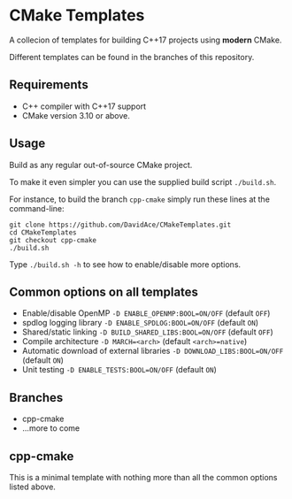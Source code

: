 # CMake Templates
A collecion of templates for building C++17 projects  using **modern** CMake. 

Different templates can be found in the branches of this repository.

## Requirements
- C++ compiler with C++17 support
- CMake version 3.10 or above.

## Usage
Build as any regular out-of-source CMake project.

To make it even simpler you can use the supplied build script `./build.sh`.

For instance, to build the branch `cpp-cmake` simply run these lines at the command-line:

    git clone https://github.com/DavidAce/CMakeTemplates.git
    cd CMakeTemplates
    git checkout cpp-cmake
    ./build.sh

Type `./build.sh -h` to see how to enable/disable more options.


## Common options on all templates
- Enable/disable OpenMP `-D ENABLE_OPENMP:BOOL=ON/OFF`     (default `OFF`)
- spdlog logging library `-D ENABLE_SPDLOG:BOOL=ON/OFF`    (default `ON`)
- Shared/static linking `-D BUILD_SHARED_LIBS:BOOL=ON/OFF` (default `OFF`)
- Compile architecture `-D MARCH=<arch>`  (default `<arch>=native`)
- Automatic download of external libraries `-D DOWNLOAD_LIBS:BOOL=ON/OFF` (default `ON`)
- Unit testing `-D ENABLE_TESTS:BOOL=ON/OFF` (default `ON`)

## Branches
- cpp-cmake
- ...more to come


## cpp-cmake
This is a minimal template with nothing more than all the common options listed above.


